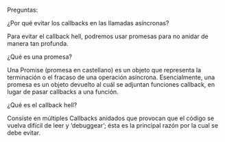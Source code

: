 Preguntas:

¿Por qué evitar los callbacks en las llamadas asíncronas?

Para evitar el callback hell, podremos usar promesas para no anidar de manera tan
profunda.

¿Qué es una promesa?

Una Promise (promesa en castellano) es un objeto que representa la terminación o el fracaso de una operación asíncrona.
Esencialmente, una promesa es un objeto devuelto al cuál se adjuntan funciones callback, en lugar de pasar callbacks a una función.


¿Qué es el callback hell?

Consiste en múltiples Callbacks anidados que provocan que el código se vuelva difícil de leer y ‘debuggear’; ésta es la principal razón por la cual se debe evitar. 
